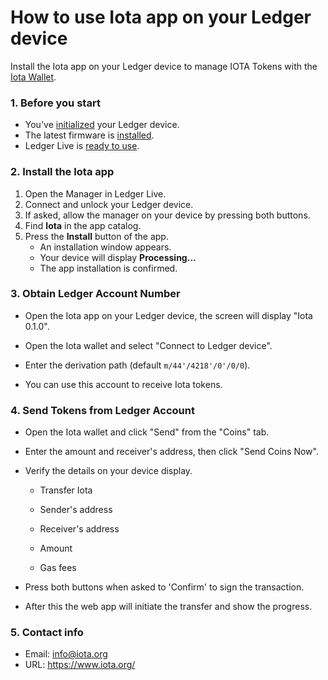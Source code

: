 # How to use Iota app on your Ledger device

Install the Iota app on your Ledger device to manage IOTA Tokens with the [Iota Wallet](TODO).

### 1. Before you start

- You've [initialized](https://support.ledgerwallet.com/hc/en-us/articles/360000613793) your Ledger device.
- The latest firmware is [installed](https://support.ledgerwallet.com/hc/en-us/articles/360002731113).
- Ledger Live is [ready to use](https://support.ledgerwallet.com/hc/en-us/articles/360006395233).

### 2. Install the Iota app

1. Open the Manager in Ledger Live.
2. Connect and unlock your Ledger device.
3. If asked, allow the manager on your device by pressing both buttons.
4. Find **Iota** in the app catalog.
5. Press the **Install** button of the app.
   - An installation window appears.
   - Your device will display **Processing…**
   - The app installation is confirmed.

### **3. Obtain Ledger Account Number**

- Open the Iota app on your Ledger device, the screen will display "Iota 0.1.0".

- Open the Iota wallet and select "Connect to Ledger device".

- Enter the derivation path (default `m/44'/4218'/0'/0/0`).

- You can use this account to receive Iota tokens.

### **4. Send Tokens from Ledger Account**

- Open the Iota wallet and click "Send" from the "Coins" tab.

- Enter the amount and receiver's address, then click "Send Coins Now".

- Verify the details on your device display.

  - Transfer Iota

  - Sender's address

  - Receiver's address

  - Amount

  - Gas fees

- Press both buttons when asked to 'Confirm' to sign the transaction.

- After this the web app will initiate the transfer and show the progress.

### **5. Contact info**

- Email: info@iota.org
- URL: https://www.iota.org/
